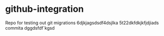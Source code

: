 # github-integration
Repo for testing out git migrations
6djkjagsdsdf4dsjlka
5t22dkfdkjkfjdjiads
commita
dggdsfdf`kgsd
